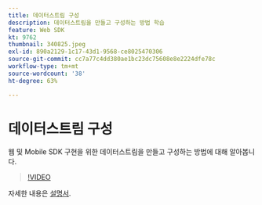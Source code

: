 ```yaml
---
title: 데이터스트림 구성
description: 데이터스트림을 만들고 구성하는 방법 학습
feature: Web SDK
kt: 9762
thumbnail: 340825.jpeg
exl-id: 890a2129-1c17-43d1-9568-ce8025470306
source-git-commit: cc7a77c4dd380ae1bc23dc75608e8e2224dfe78c
workflow-type: tm+mt
source-wordcount: '38'
ht-degree: 63%

---
```


# 데이터스트림 구성

웹 및 Mobile SDK 구현을 위한 데이터스트림을 만들고 구성하는 방법에 대해 알아봅니다.

>[!VIDEO](https://video.tv.adobe.com/v/340825?quality=12&learn=on)

자세한 내용은 [설명서](https://experienceleague.adobe.com/docs/experience-platform/edge/fundamentals/datastreams.html).
